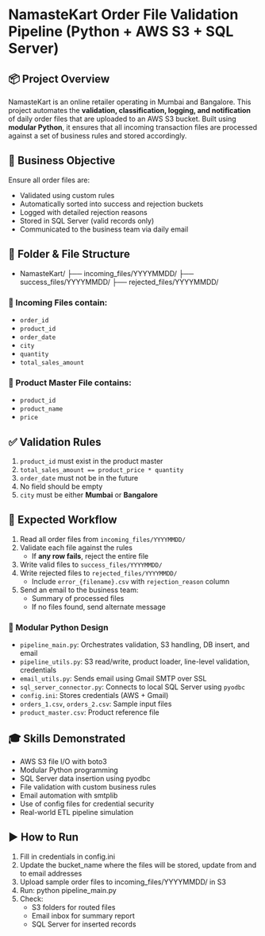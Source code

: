 # NamasteKart Order File Validation Pipeline (Python + AWS S3 + SQL Server)

## 📦 Project Overview

NamasteKart is an online retailer operating in Mumbai and Bangalore. This project automates the **validation, classification, logging, and notification** of daily order files that are uploaded to an AWS S3 bucket. Built using **modular Python**, it ensures that all incoming transaction files are processed against a set of business rules and stored accordingly.

## 🧭 Business Objective

Ensure all order files are:
- Validated using custom rules
- Automatically sorted into success and rejection buckets
- Logged with detailed rejection reasons
- Stored in SQL Server (valid records only)
- Communicated to the business team via daily email

## 📁 Folder & File Structure

- NamasteKart/
├── incoming_files/YYYYMMDD/
├── success_files/YYYYMMDD/
├── rejected_files/YYYYMMDD/

### 📄 Incoming Files contain:

- `order_id`
- `product_id`
- `order_date`
- `city`
- `quantity`
- `total_sales_amount`

### 📘 Product Master File contains:

- `product_id`
- `product_name`
- `price`

## ✅ Validation Rules

1. `product_id` must exist in the product master  
2. `total_sales_amount == product_price * quantity`  
3. `order_date` must not be in the future  
4. No field should be empty  
5. `city` must be either **Mumbai** or **Bangalore**

## 🚀 Expected Workflow

1. Read all order files from `incoming_files/YYYYMMDD/`  
2. Validate each file against the rules  
   - If **any row fails**, reject the entire file  
3. Write valid files to `success_files/YYYYMMDD/`  
4. Write rejected files to `rejected_files/YYYYMMDD/`  
   - Include `error_{filename}.csv` with `rejection_reason` column  
5. Send an email to the business team:
   - Summary of processed files
   - If no files found, send alternate message

### 🧱 Modular Python Design

- `pipeline_main.py`: Orchestrates validation, S3 handling, DB insert, and email
- `pipeline_utils.py`: S3 read/write, product loader, line-level validation, credentials
- `email_utils.py`: Sends email using Gmail SMTP over SSL
- `sql_server_connector.py`: Connects to local SQL Server using `pyodbc`
- `config.ini`: Stores credentials (AWS + Gmail)
- `orders_1.csv`, `orders_2.csv`: Sample input files
- `product_master.csv`: Product reference file

## 🎓 Skills Demonstrated

- AWS S3 file I/O with boto3
- Modular Python programming
- SQL Server data insertion using pyodbc
- File validation with custom business rules
- Email automation with smtplib
- Use of config files for credential security
- Real-world ETL pipeline simulation

## ▶️ How to Run

1. Fill in credentials in config.ini
2. Update the bucket_name where the files will be stored, update from and to email addresses
3. Upload sample order files to incoming_files/YYYYMMDD/ in S3
4. Run: python pipeline_main.py
5. Check:
    - S3 folders for routed files
    - Email inbox for summary report
    - SQL Server for inserted records
